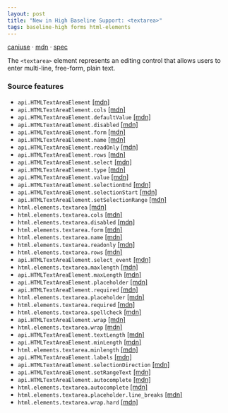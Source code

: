 ```yaml
---
layout: post
title: "New in High Baseline Support: <textarea>"
tags: baseline-high forms html-elements
---
```


[caniuse](https://caniuse.com/?search=textarea) · [mdn](https://developer.mozilla.org/en-US/search?q=<textarea>) · [spec](https://html.spec.whatwg.org/multipage/form-elements.html#the-textarea-element)

The `<textarea>` element represents an editing control that allows users to enter multi-line, free-form, plain text.

### Source features

- ``api.HTMLTextAreaElement`` [[mdn]](https://developer.mozilla.org/en-US/search?q=api.HTMLTextAreaElement)
- ``api.HTMLTextAreaElement.cols`` [[mdn]](https://developer.mozilla.org/en-US/search?q=api.HTMLTextAreaElement.cols)
- ``api.HTMLTextAreaElement.defaultValue`` [[mdn]](https://developer.mozilla.org/en-US/search?q=api.HTMLTextAreaElement.defaultValue)
- ``api.HTMLTextAreaElement.disabled`` [[mdn]](https://developer.mozilla.org/en-US/search?q=api.HTMLTextAreaElement.disabled)
- ``api.HTMLTextAreaElement.form`` [[mdn]](https://developer.mozilla.org/en-US/search?q=api.HTMLTextAreaElement.form)
- ``api.HTMLTextAreaElement.name`` [[mdn]](https://developer.mozilla.org/en-US/search?q=api.HTMLTextAreaElement.name)
- ``api.HTMLTextAreaElement.readOnly`` [[mdn]](https://developer.mozilla.org/en-US/search?q=api.HTMLTextAreaElement.readOnly)
- ``api.HTMLTextAreaElement.rows`` [[mdn]](https://developer.mozilla.org/en-US/search?q=api.HTMLTextAreaElement.rows)
- ``api.HTMLTextAreaElement.select`` [[mdn]](https://developer.mozilla.org/en-US/search?q=api.HTMLTextAreaElement.select)
- ``api.HTMLTextAreaElement.type`` [[mdn]](https://developer.mozilla.org/en-US/search?q=api.HTMLTextAreaElement.type)
- ``api.HTMLTextAreaElement.value`` [[mdn]](https://developer.mozilla.org/en-US/search?q=api.HTMLTextAreaElement.value)
- ``api.HTMLTextAreaElement.selectionEnd`` [[mdn]](https://developer.mozilla.org/en-US/search?q=api.HTMLTextAreaElement.selectionEnd)
- ``api.HTMLTextAreaElement.selectionStart`` [[mdn]](https://developer.mozilla.org/en-US/search?q=api.HTMLTextAreaElement.selectionStart)
- ``api.HTMLTextAreaElement.setSelectionRange`` [[mdn]](https://developer.mozilla.org/en-US/search?q=api.HTMLTextAreaElement.setSelectionRange)
- ``html.elements.textarea`` [[mdn]](https://developer.mozilla.org/en-US/search?q=html.elements.textarea)
- ``html.elements.textarea.cols`` [[mdn]](https://developer.mozilla.org/en-US/search?q=html.elements.textarea.cols)
- ``html.elements.textarea.disabled`` [[mdn]](https://developer.mozilla.org/en-US/search?q=html.elements.textarea.disabled)
- ``html.elements.textarea.form`` [[mdn]](https://developer.mozilla.org/en-US/search?q=html.elements.textarea.form)
- ``html.elements.textarea.name`` [[mdn]](https://developer.mozilla.org/en-US/search?q=html.elements.textarea.name)
- ``html.elements.textarea.readonly`` [[mdn]](https://developer.mozilla.org/en-US/search?q=html.elements.textarea.readonly)
- ``html.elements.textarea.rows`` [[mdn]](https://developer.mozilla.org/en-US/search?q=html.elements.textarea.rows)
- ``api.HTMLTextAreaElement.select_event`` [[mdn]](https://developer.mozilla.org/en-US/search?q=api.HTMLTextAreaElement.select_event)
- ``html.elements.textarea.maxlength`` [[mdn]](https://developer.mozilla.org/en-US/search?q=html.elements.textarea.maxlength)
- ``api.HTMLTextAreaElement.maxLength`` [[mdn]](https://developer.mozilla.org/en-US/search?q=api.HTMLTextAreaElement.maxLength)
- ``api.HTMLTextAreaElement.placeholder`` [[mdn]](https://developer.mozilla.org/en-US/search?q=api.HTMLTextAreaElement.placeholder)
- ``api.HTMLTextAreaElement.required`` [[mdn]](https://developer.mozilla.org/en-US/search?q=api.HTMLTextAreaElement.required)
- ``html.elements.textarea.placeholder`` [[mdn]](https://developer.mozilla.org/en-US/search?q=html.elements.textarea.placeholder)
- ``html.elements.textarea.required`` [[mdn]](https://developer.mozilla.org/en-US/search?q=html.elements.textarea.required)
- ``html.elements.textarea.spellcheck`` [[mdn]](https://developer.mozilla.org/en-US/search?q=html.elements.textarea.spellcheck)
- ``api.HTMLTextAreaElement.wrap`` [[mdn]](https://developer.mozilla.org/en-US/search?q=api.HTMLTextAreaElement.wrap)
- ``html.elements.textarea.wrap`` [[mdn]](https://developer.mozilla.org/en-US/search?q=html.elements.textarea.wrap)
- ``api.HTMLTextAreaElement.textLength`` [[mdn]](https://developer.mozilla.org/en-US/search?q=api.HTMLTextAreaElement.textLength)
- ``api.HTMLTextAreaElement.minLength`` [[mdn]](https://developer.mozilla.org/en-US/search?q=api.HTMLTextAreaElement.minLength)
- ``html.elements.textarea.minlength`` [[mdn]](https://developer.mozilla.org/en-US/search?q=html.elements.textarea.minlength)
- ``api.HTMLTextAreaElement.labels`` [[mdn]](https://developer.mozilla.org/en-US/search?q=api.HTMLTextAreaElement.labels)
- ``api.HTMLTextAreaElement.selectionDirection`` [[mdn]](https://developer.mozilla.org/en-US/search?q=api.HTMLTextAreaElement.selectionDirection)
- ``api.HTMLTextAreaElement.setRangeText`` [[mdn]](https://developer.mozilla.org/en-US/search?q=api.HTMLTextAreaElement.setRangeText)
- ``api.HTMLTextAreaElement.autocomplete`` [[mdn]](https://developer.mozilla.org/en-US/search?q=api.HTMLTextAreaElement.autocomplete)
- ``html.elements.textarea.autocomplete`` [[mdn]](https://developer.mozilla.org/en-US/search?q=html.elements.textarea.autocomplete)
- ``html.elements.textarea.placeholder.line_breaks`` [[mdn]](https://developer.mozilla.org/en-US/search?q=html.elements.textarea.placeholder.line_breaks)
- ``html.elements.textarea.wrap.hard`` [[mdn]](https://developer.mozilla.org/en-US/search?q=html.elements.textarea.wrap.hard)
